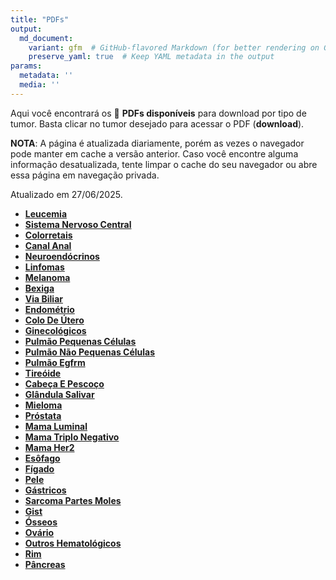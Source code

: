 ```yaml
---
title: "PDFs"
output: 
  md_document:
    variant: gfm  # GitHub-flavored Markdown (for better rendering on GitHub)
    preserve_yaml: true  # Keep YAML metadata in the output
params:
  metadata: ''
  media: ''
---
```


<script async src="https://scripts.simpleanalyticscdn.com/latest.js"></script>

Aqui você encontrará os 📝 **PDFs disponíveis** para download por tipo
de tumor. Basta clicar no tumor desejado para acessar o PDF
(**download**).

**NOTA**: A página é atualizada diariamente, porém as vezes o navegador
pode manter em cache a versão anterior. Caso você encontre alguma
informação desatualizada, tente limpar o cache do seu navegador ou abre
essa página em navegação privada.

Atualizado em 27/06/2025.

- [**Leucemia**](https://coeoralmeds-e768.restdb.io/media/685e2b2ef63b8048001ef33e?download=true)
- [**Sistema Nervoso
  Central**](https://coeoralmeds-e768.restdb.io/media/685e2b2ff63b8048001ef341?download=true)
- [**Colorretais**](https://coeoralmeds-e768.restdb.io/media/685e2b33f63b8048001ef346?download=true)
- [**Canal
  Anal**](https://coeoralmeds-e768.restdb.io/media/685e2b35f63b8048001ef348?download=true)
- [**Neuroendócrinos**](https://coeoralmeds-e768.restdb.io/media/685e2b36f63b8048001ef34a?download=true)
- [**Linfomas**](https://coeoralmeds-e768.restdb.io/media/685e2b38f63b8048001ef34c?download=true)
- [**Melanoma**](https://coeoralmeds-e768.restdb.io/media/685e2b3af63b8048001ef34e?download=true)
- [**Bexiga**](https://coeoralmeds-e768.restdb.io/media/685e2b3bf63b8048001ef350?download=true)
- [**Via
  Biliar**](https://coeoralmeds-e768.restdb.io/media/685e2b3df63b8048001ef352?download=true)
- [**Endométrio**](https://coeoralmeds-e768.restdb.io/media/685e2b3ff63b8048001ef354?download=true)
- [**Colo De
  Útero**](https://coeoralmeds-e768.restdb.io/media/685e2b41f63b8048001ef356?download=true)
- [**Ginecológicos**](https://coeoralmeds-e768.restdb.io/media/685e2b42f63b8048001ef358?download=true)
- [**Pulmão Pequenas
  Células**](https://coeoralmeds-e768.restdb.io/media/685e2b44f63b8048001ef35a?download=true)
- [**Pulmão Não Pequenas
  Células**](https://coeoralmeds-e768.restdb.io/media/685e2b46f63b8048001ef35c?download=true)
- [**Pulmão
  Egfrm**](https://coeoralmeds-e768.restdb.io/media/685e2b48f63b8048001ef35e?download=true)
- [**Tireóide**](https://coeoralmeds-e768.restdb.io/media/685e2b4cf63b8048001ef362?download=true)
- [**Cabeça E
  Pescoço**](https://coeoralmeds-e768.restdb.io/media/685e2b4df63b8048001ef364?download=true)
- [**Glândula
  Salivar**](https://coeoralmeds-e768.restdb.io/media/685e2b4ff63b8048001ef366?download=true)
- [**Mieloma**](https://coeoralmeds-e768.restdb.io/media/685e2b51f63b8048001ef368?download=true)
- [**Próstata**](https://coeoralmeds-e768.restdb.io/media/685e2b53f63b8048001ef36a?download=true)
- [**Mama
  Luminal**](https://coeoralmeds-e768.restdb.io/media/685e2b56f63b8048001ef36e?download=true)
- [**Mama Triplo
  Negativo**](https://coeoralmeds-e768.restdb.io/media/685e2b58f63b8048001ef370?download=true)
- [**Mama
  Her2**](https://coeoralmeds-e768.restdb.io/media/685e2b5af63b8048001ef372?download=true)
- [**Esôfago**](https://coeoralmeds-e768.restdb.io/media/685e2b5cf63b8048001ef374?download=true)
- [**Fígado**](https://coeoralmeds-e768.restdb.io/media/685e2b5ef63b8048001ef376?download=true)
- [**Pele**](https://coeoralmeds-e768.restdb.io/media/685e2b60f63b8048001ef378?download=true)
- [**Gástricos**](https://coeoralmeds-e768.restdb.io/media/685e2b61f63b8048001ef37a?download=true)
- [**Sarcoma Partes
  Moles**](https://coeoralmeds-e768.restdb.io/media/685e2b63f63b8048001ef37c?download=true)
- [**Gist**](https://coeoralmeds-e768.restdb.io/media/685e2b65f63b8048001ef37e?download=true)
- [**Ósseos**](https://coeoralmeds-e768.restdb.io/media/685e2b66f63b8048001ef380?download=true)
- [**Ovário**](https://coeoralmeds-e768.restdb.io/media/685e2b68f63b8048001ef386?download=true)
- [**Outros
  Hematológicos**](https://coeoralmeds-e768.restdb.io/media/685e2b6af63b8048001ef388?download=true)
- [**Rim**](https://coeoralmeds-e768.restdb.io/media/685e2b6cf63b8048001ef38a?download=true)
- [**Pâncreas**](https://coeoralmeds-e768.restdb.io/media/685e2b6df63b8048001ef38c?download=true)
